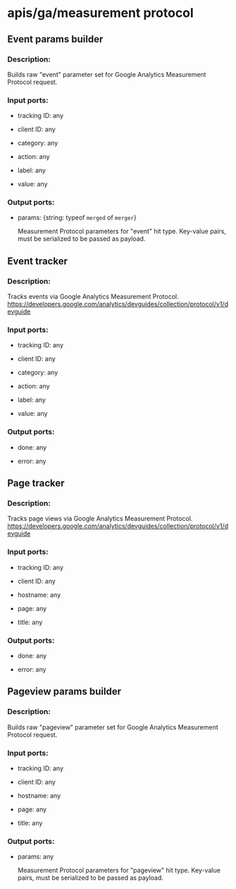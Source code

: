 # apis/ga/measurement protocol

## Event params builder

### Description:
Builds raw "event" parameter set for Google Analytics Measurement Protocol request.

### Input ports: 
* tracking ID: any

* client ID: any

* category: any

* action: any

* label: any

* value: any

### Output ports: 
* params: {string: typeof `merged` of `merger`} 

    Measurement Protocol parameters for "event" hit type. Key-value pairs, must be serialized to be passed as payload.




## Event tracker

### Description:
Tracks events via Google Analytics Measurement Protocol.
https://developers.google.com/analytics/devguides/collection/protocol/v1/devguide

### Input ports: 
* tracking ID: any

* client ID: any

* category: any

* action: any

* label: any

* value: any

### Output ports: 
* done: any

* error: any



## Page tracker

### Description:
Tracks page views via Google Analytics Measurement Protocol.
https://developers.google.com/analytics/devguides/collection/protocol/v1/devguide

### Input ports: 
* tracking ID: any

* client ID: any

* hostname: any

* page: any

* title: any

### Output ports: 
* done: any

* error: any



## Pageview params builder

### Description:
Builds raw "pageview" parameter set for Google Analytics Measurement Protocol request.

### Input ports: 
* tracking ID: any

* client ID: any

* hostname: any

* page: any

* title: any

### Output ports: 
* params: any

    Measurement Protocol parameters for "pageview" hit type. Key-value pairs, must be serialized to be passed as payload.


